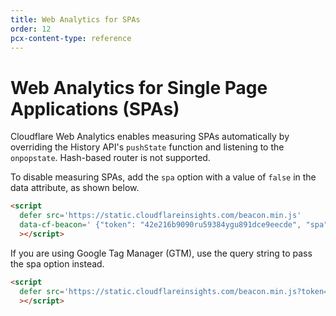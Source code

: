 ```yaml
---
title: Web Analytics for SPAs
order: 12
pcx-content-type: reference
---
```


# Web Analytics for Single Page Applications (SPAs)

Cloudflare Web Analytics enables measuring SPAs automatically by overriding the History API's `pushState` function and listening to the `onpopstate`. Hash-based router is not supported.

To disable measuring SPAs, add the `spa` option with a value of `false` in the data attribute, as shown below.

```html
<script 
  defer src='https://static.cloudflareinsights.com/beacon.min.js' 
  data-cf-beacon=' {"token": "42e216b9090ru59384ygu891dce9eecde", "spa": false} '
  ></script>
```

If you are using Google Tag Manager (GTM), use the query string to pass the spa option instead.

```html
<script 
  defer src='https://static.cloudflareinsights.com/beacon.min.js?token=42e216b9090ru59384ygu891dce9eecde&spa=false'
  ></script>
```
